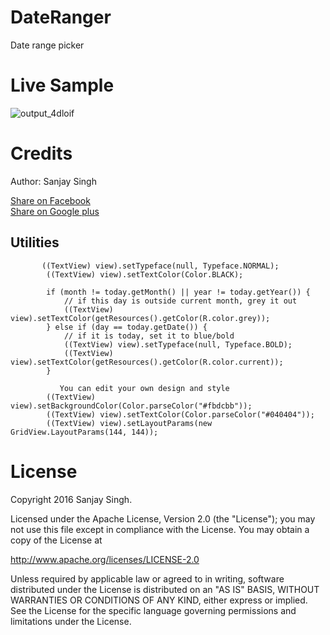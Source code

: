 # DateRanger
Date range picker




<h1>Live Sample</h1>

![output_4dloif](https://cloud.githubusercontent.com/assets/12843976/19115372/53499332-8b2f-11e6-8da2-63b98b1f708f.gif)

<h1>Credits</h1>

Author: Sanjay Singh 

<a href="http://www.facebook.com/sharer.php?u=https://github.com/SamsetDev/DateRanger" class="socialBtn socialBtn--facebook">Share on Facebook</a><br>
<a href="https://plus.google.com/share?url=https://github.com/SamsetDev/DateRanger" class="socialBtn socialBtn--facebook">Share on Google plus</a>

<h2>Utilities</h2>

           ((TextView) view).setTypeface(null, Typeface.NORMAL);
            ((TextView) view).setTextColor(Color.BLACK);

            if (month != today.getMonth() || year != today.getYear()) {
                // if this day is outside current month, grey it out
                ((TextView) view).setTextColor(getResources().getColor(R.color.grey));
            } else if (day == today.getDate()) {
                // if it is today, set it to blue/bold
                ((TextView) view).setTypeface(null, Typeface.BOLD);
                ((TextView) view).setTextColor(getResources().getColor(R.color.current));
            }

               You can edit your own design and style
            ((TextView) view).setBackgroundColor(Color.parseColor("#fbdcbb"));
            ((TextView) view).setTextColor(Color.parseColor("#040404"));
            ((TextView) view).setLayoutParams(new GridView.LayoutParams(144, 144));
            


<h1>License</h1>

Copyright 2016 Sanjay Singh.

Licensed under the Apache License, Version 2.0 (the "License");
you may not use this file except in compliance with the License.
You may obtain a copy of the License at

   http://www.apache.org/licenses/LICENSE-2.0

Unless required by applicable law or agreed to in writing, software
distributed under the License is distributed on an "AS IS" BASIS,
WITHOUT WARRANTIES OR CONDITIONS OF ANY KIND, either express or implied.
See the License for the specific language governing permissions and
limitations under the License.

